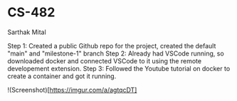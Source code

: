 # CS-482
Sarthak Mital

Step 1: Created a public Github repo for the project, created the default "main" and "milestone-1" branch
Step 2: Already had VSCode running, so downloaded docker and connected VSCode to it using the remote developement extension.
Step 3: Followed the Youtube tutorial on docker to create a container and got it running.

!(Screenshot)[https://imgur.com/a/agtqcDT]

